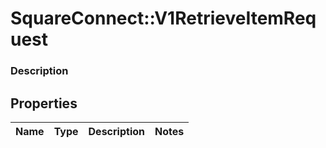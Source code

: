 # SquareConnect::V1RetrieveItemRequest

### Description



## Properties
Name | Type | Description | Notes
------------ | ------------- | ------------- | -------------


